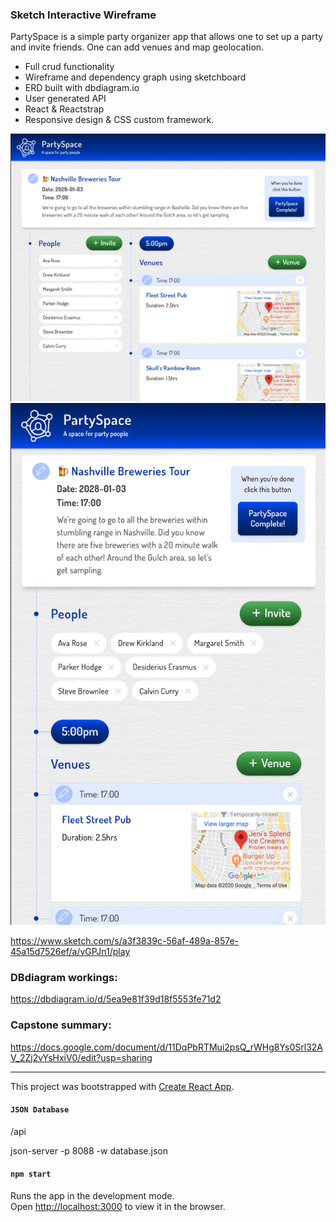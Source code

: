 ### Sketch Interactive Wireframe
PartySpace is a simple party organizer app that allows one to set up a party and invite friends. One can add venues and map geolocation. 
- Full crud functionality
- Wireframe and dependency graph using sketchboard
- ERD built with dbdiagram.io
- User generated API
- React & Reactstrap
- Responsive design & CSS custom framework.

![partySpace large](partySpace_lg.png)
![partySpace small](partySpace_sm.png)

https://www.sketch.com/s/a3f3839c-56af-489a-857e-45a15d7526ef/a/vGPJn1/play

### DBdiagram workings:
https://dbdiagram.io/d/5ea9e81f39d18f5553fe71d2

### Capstone summary:

https://docs.google.com/document/d/11DqPbRTMui2psQ_rWHg8Ys0Srl32AV_2Zj2vYsHxiV0/edit?usp=sharing

---

This project was bootstrapped with [Create React App](https://github.com/facebook/create-react-app).

#### `JSON Database`

/api

json-server -p 8088 -w database.json

#### `npm start`

Runs the app in the development mode.<br />
Open [http://localhost:3000](http://localhost:3000) to view it in the browser.

